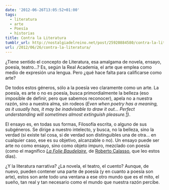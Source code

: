 ```yaml
---
date: '2012-06-26T13:05:52+01:00'
tags:
  - literatura
  - arte
  - Poesía
  - historias
title: Contra la Literatura
tumblr_url: http://nostalgiadelreino.net/post/25920884580/contra-la-literatura
url: /2012/06/26/contra-la-literatura/
---
```


<p>¿Tiene sentido el concepto de Literatura, esa amalgama de novela, ensayo, poesía, teatro&hellip;? Es, según la Real Academia, el arte que emplea como medio de expresión una lengua. Pero ¿qué hace falta para calificarse como arte?</p>

<p>De todos estos géneros, sólo a la poesía veo claramente como un arte. La poesía, es arte o no es poesía, busca primordialmente la belleza (eso imposible de definir, pero que sabemos reconocer), apela no a nuestra razón, sino a nuestra alma, sin rodeos (<em>Even when poetry has a meaning, as it usually has, it may be inadvisable to draw it out&hellip; Perfect understanding will sometimes almost extinguish pleasure.</em><a href="http://en.wikipedia.org/wiki/A._E._Housman" title="A.E. Housman">1</a>).</p>

<p>El ensayo es, en todas sus formas, Filosofía escrita, o alguno de sus subgéneros. Se dirige a nuestro intelecto, y busca, no la belleza, sino la verdad (si existe tal cosa, si de verdad son distinguibles una de otra&hellip; en cualquier caso, ese es su objetivo, alcanzable o no). Un ensayo puede ser arte no como ensayo, sino como objeto impuro, mezclado con poesía (como el magnífico <em><a href="http://www.elcultural.es/version_papel/LETRAS/30024/La_Folie_Baudelaire">La Folie Baudelaire</a></em>, de <a href="http://en.wikipedia.org/wiki/Roberto_Calasso">Roberto Calasso</a>, que leo estos días).</p>

<p>¿Y la literatura narrativa? ¿La novela, el teatro, el cuento? Aunque, de nuevo, pueden contener una parte de poesía (y en cuanto a poesía son arte), estos son ante todo una ventana a ese otro mundo que es el mito, el sueño, tan real y tan necesario como el mundo que nuestra razón percibe.</p>